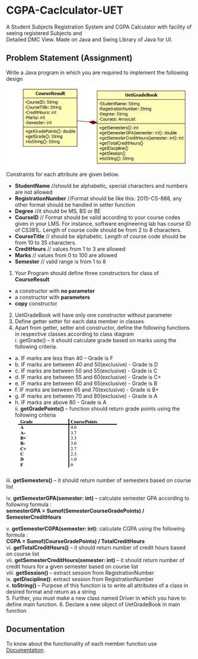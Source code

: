 # CGPA-Caclculator-UET
A Student Subjects Registration System and CGPA Calculator with facility of seeing registered Subjects and<br/> Detailed DMC View. Made on Java and Swing Library of Java for UI.

## Problem Statement (Assignment)
Write a Java program in which you are required to implement the following design<br />
![alt text](https://github.com/AdnanMuhib/CGPA-Caclculator-UET/blob/master/class%20diagram.PNG)
<br />Constraints for each attribute are given below. <br />
*  **StudentName** //should be alphabetic, special characters and numbers are not
allowed
*  **RegistrationNumber** //Format should be like this: 2015-CS-888, any other format
should be handled in setter function
* **Degree** //it should be MS, BS or BE
* **CourseID** // Format should be valid according to your course codes given in your
LMS. For instance, software engineering lab has course ID of CS381L. Length of
course code should be from 2 to 8 characters.
* **CourseTitle** // should be alphabetic. Length of course code should be from 10 to
35 characters.
* **CreditHours** // values from 1 to 3 are allowed
* **Marks** // values from 0 to 100 are allowed
* **Semester** // valid range is from 1 to 8
1. Your Program should define three constructors for class of **CourseResult**
* a constructor with **no parameter**
* a constructor with **parameters**
* **copy** constructor
2. UetGradeBook will have only one constructor without parameter
3. Define getter setter for each data member in classes
4. Apart from getter, setter and constructor, define the following functions in
respective classes according to class diagram <br />
i. getGrade() – it should calculate grade based on marks using the following
criteria.
* a. IF marks are less than 40 – Grade is F
* b. IF marks are between 40 and 50(exclusive) - Grade is D
* c. IF marks are between 50 and 55(exclusive) - Grade is C
* d. IF marks are between 55 and 60(exclusive) - Grade is C+
* e. IF marks are between 60 and 65(exclusive) - Grade is B
* f. IF marks are between 65 and 70(exclusive) - Grade is B+
* g. IF marks are between 70 and 80(exclusive) - Grade is A
* h. IF marks are above 80 - Grade is A <br />
ii. **getGradePoints()** – function should return grade points using the following
criteria <br />
![alt text](https://github.com/AdnanMuhib/CGPA-Caclculator-UET/blob/master/Grades.PNG)

iii. **getSemesters()** – it should return number of semesters based on course list <br />

iv. **getSemesterGPA(semester: int)** – calculate semester GPA according to
following formula : <br />
**semesterGPA = Sumof(SemesterCourseGradePoints) / SemesterCreditHours**

v. **getSemesterCGPA(semester: int):** calculate CGPA using the following
formula :<br />
**CGPA = Sumof(CourseGradePoints) / TotalCreditHours** <br />
vi. **getTotalCreditHours()** – it should return number of credit hours based on
course list <br />
vii. **getSemesterCreditHours(semester: int)** – it should return number of
credit hours for a given semester based on course list<br />
viii. **getSession()** – extract session from RegistrationNumber <br />
ix. **getDiscipline()**: extract session from RegistrationNumber <br />
x. **toString()** – Purpose of this function is to write all attributes of a class in
desired format and return as a string <br />
5. Further, you must make a new class named Driver in which you have to define
main function.
6. Declare a new object of UetGradeBook in main function
## Documentation
To know about the functionality of each member function use [Documentation](https://adnanmuhib.github.io/CGPA-Caclculator-UET/).


